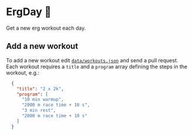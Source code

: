 # ErgDay :muscle:

Get a new erg workout each day.

## Add a new workout

To add a new workout edit [`data/workouts.json`](data/workouts.json) and send a pull request. Each workout requires a `title` and a `program` array defining the steps in the workout, e.g.:
```json
  {
    "title": "2 x 2k",
    "program": [
      "10 min warmup",
      "2000 m race time + 10 s",
      "3 min rest",
      "2000 m race time + 10 s"
    ]
  }
  ```

